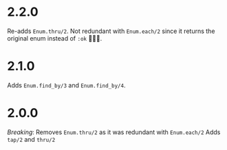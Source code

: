 # 2.2.0

Re-adds `Enum.thru/2`. Not redundant with `Enum.each/2` since it returns the
original enum instead of `:ok` 🤦🏼‍♂️.

# 2.1.0

Adds `Enum.find_by/3` and `Enum.find_by/4`.

# 2.0.0

*Breaking*: Removes `Enum.thru/2` as it was redundant with `Enum.each/2`
Adds `tap/2` and `thru/2`
